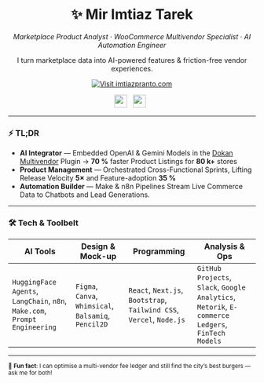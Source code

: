 <!-- ────────────────────────────  HERO  ──────────────────────────── -->
<h1 align="center">✨ Mir Imtiaz Tarek</h1>
<p align="center"><em>Marketplace Product Analyst · WooCommerce Multivendor Specialist · AI Automation Engineer</em></p>
<p align="center">I turn marketplace data into AI-powered features & friction-free vendor experiences.</p>

<!-- ──────────────────────────  WEBSITE CTA  ───────────────────────── -->
<p align="center">
  <a href="https://imtiazpranto.com">
    <img src="https://img.shields.io/badge/EXPLORE&nbsp;MY&nbsp;WORK-IMTIAZPRANTO.COM-0A66C2?style=for-the-badge&logo=googlechrome&logoColor=white" alt="Visit imtiazpranto.com"/>
  </a>
</p>

<!-- ─────────────────────────  QUICK CONNECT  ───────────────────────── -->
<p align="center">
  <a href="https://www.linkedin.com/in/imti-pranto/" title="LinkedIn"><img src="https://cdn.jsdelivr.net/npm/simple-icons@v10/icons/linkedin.svg" width="26"/></a>&nbsp;&nbsp;
  <a href="mailto:text2imtiaz@gmail.com" title="Email"><img src="https://cdn.jsdelivr.net/npm/simple-icons@v10/icons/gmail.svg" width="26"/></a>&nbsp;&nbsp;
  
</p>

---

### ⚡ TL;DR
- **AI Integrator** — Embedded OpenAI & Gemini Models in the <a href="https://wordpress.org/plugins/dokan-lite/">Dokan Multivendor</a> Plugin → **70 %** faster Product Listings for **80 k+** stores  
- **Product Management** — Orchestrated Cross-Functional Sprints, Lifting Release Velocity **5×** and Feature-adoption **35 %**  
- **Automation Builder** — Make & n8n Pipelines Stream Live Commerce Data to Chatbots and Lead Generations. 
---

### 🛠 Tech & Toolbelt

| **AI Tools** | **Design & Mock-up** | **Programming** | **Analysis & Ops** |
|--------------|----------------------|-----------------|--------------------|
| `HuggingFace Agents`, `LangChain`, `n8n`, `Make.com`, `Prompt Engineering`| `Figma`, `Canva`, `Whimsical`, `Balsamiq`, `Pencil2D` | `React`, `Next.js`, `Bootstrap`, `Tailwind CSS`, `Vercel`, `Node.js` | `GitHub Projects`, `Slack`, `Google Analytics`, `Metorik`, `E-commerce Ledgers`, `FinTech Models` |

---


<sub>🎉 **Fun fact**: I can optimise a multi-vendor fee ledger and still find the city’s best burgers — ask me for both!</sub>

